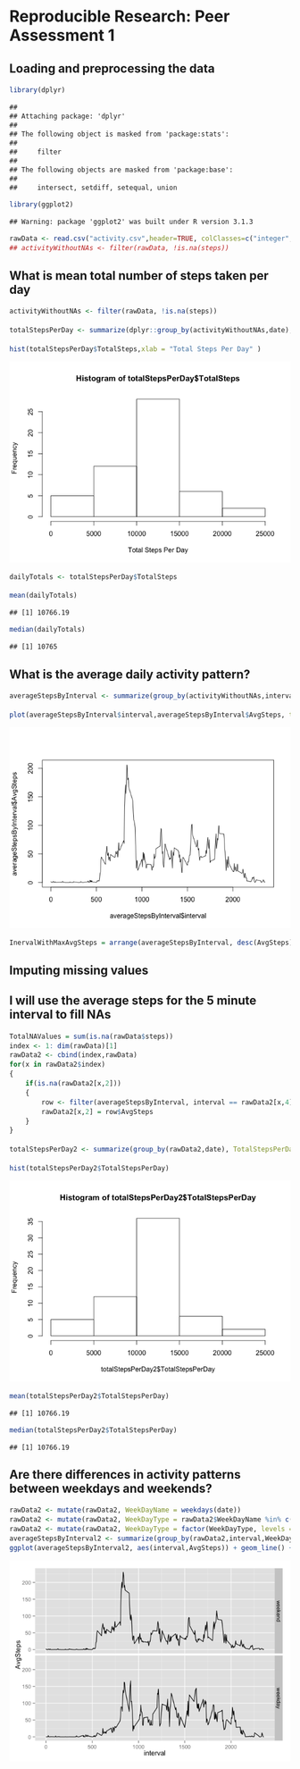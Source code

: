 # Reproducible Research: Peer Assessment 1


## Loading and preprocessing the data

```r
library(dplyr)
```

```
## 
## Attaching package: 'dplyr'
## 
## The following object is masked from 'package:stats':
## 
##     filter
## 
## The following objects are masked from 'package:base':
## 
##     intersect, setdiff, setequal, union
```

```r
library(ggplot2)
```

```
## Warning: package 'ggplot2' was built under R version 3.1.3
```

```r
rawData <- read.csv("activity.csv",header=TRUE, colClasses=c("integer","Date","integer"))
## activityWithoutNAs <- filter(rawData, !is.na(steps))
```

## What is mean total number of steps taken per day


```r
activityWithoutNAs <- filter(rawData, !is.na(steps))

totalStepsPerDay <- summarize(dplyr::group_by(activityWithoutNAs,date), TotalSteps = sum(steps))

hist(totalStepsPerDay$TotalSteps,xlab = "Total Steps Per Day" )
```

![](PA1_template_files/figure-html/unnamed-chunk-2-1.png) 

```r
dailyTotals <- totalStepsPerDay$TotalSteps

mean(dailyTotals)
```

```
## [1] 10766.19
```

```r
median(dailyTotals)
```

```
## [1] 10765
```
## What is the average daily activity pattern?

```r
averageStepsByInterval <- summarize(group_by(activityWithoutNAs,interval), AvgSteps = mean(steps))

plot(averageStepsByInterval$interval,averageStepsByInterval$AvgSteps, type="l")
```

![](PA1_template_files/figure-html/unnamed-chunk-3-1.png) 

```r
InervalWithMaxAvgSteps = arrange(averageStepsByInterval, desc(AvgSteps))[1,1]
```


## Imputing missing values
## I will use the average steps for the 5 minute interval to fill NAs

```r
TotalNAValues = sum(is.na(rawData$steps))
index <- 1: dim(rawData)[1]
rawData2 <- cbind(index,rawData)
for(x in rawData2$index)
{
    if(is.na(rawData2[x,2]))
    {
        row <- filter(averageStepsByInterval, interval == rawData2[x,4])
        rawData2[x,2] = row$AvgSteps
    }  
}

totalStepsPerDay2 <- summarize(group_by(rawData2,date), TotalStepsPerDay= sum(steps))

hist(totalStepsPerDay2$TotalStepsPerDay)
```

![](PA1_template_files/figure-html/unnamed-chunk-4-1.png) 

```r
mean(totalStepsPerDay2$TotalStepsPerDay)
```

```
## [1] 10766.19
```

```r
median(totalStepsPerDay2$TotalStepsPerDay)
```

```
## [1] 10766.19
```
## Are there differences in activity patterns between weekdays and weekends?

```r
rawData2 <- mutate(rawData2, WeekDayName = weekdays(date))
rawData2 <- mutate(rawData2, WeekDayType = rawData2$WeekDayName %in% c("Saturday","Sunday"))
rawData2 <- mutate(rawData2, WeekDayType = factor(WeekDayType, levels = c(FALSE,TRUE), labels = c("weekend","weekday")))
averageStepsByInterval2 <- summarize(group_by(rawData2,interval,WeekDayType), AvgSteps = mean(steps))
ggplot(averageStepsByInterval2, aes(interval,AvgSteps)) + geom_line() +  facet_grid(WeekDayType~.)
```

![](PA1_template_files/figure-html/unnamed-chunk-5-1.png) 
